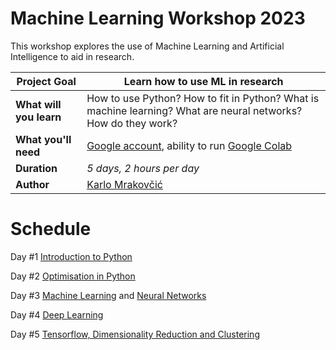 # Machine Learning Workshop 2023

This workshop explores the use of Machine Learning and Artificial Intelligence to aid in research. 

| **Project Goal**              | Learn how to use ML in research |
| ----------------------------- | --------------------------------------------------------------------- |
| **What will you learn**       | How to use Python? How to fit in Python? What is machine learning? What are neural networks? How do they work? |
| **What you'll need**          | [Google account](https://support.google.com/mail/answer/56256?hl=en), ability to run [Google Colab](https://colab.research.google.com/notebooks/basic_features_overview.ipynb) |
| **Duration**                  | *5 days, 2 hours per day*                                                                |
| **Author** | [Karlo Mrakovčić](https://www.phy.uniri.hr/hr/djelatnici/28-hr/djelatnici/2306-karlo-mrakovcic.html) |

# Schedule
Day #1
[Introduction to Python](https://github.com/kmrakovcic/FoP_ML_workshop23/blob/master/01_introduction_to_python.ipynb)

Day #2
[Optimisation in Python](https://github.com/kmrakovcic/FoP_ML_workshop23/blob/master/02_fitting.ipynb)

Day #3
[Machine Learning](https://github.com/kmrakovcic/FoP_ML_workshop23/blob/master/03_introduction_to_machine_learning.pdf) and [Neural Networks](https://github.com/kmrakovcic/FoP_ML_workshop23/blob/master/03_deep_learning1.ipynb)

Day #4
[Deep Learning](https://github.com/kmrakovcic/FoP_ML_workshop23/blob/master/04_deep_learning2.ipynb)

Day #5
[Tensorflow, Dimensionality Reduction and Clustering](https://github.com/kmrakovcic/FoP_ML_workshop23/blob/master/05_mlLibraries.ipynb)
